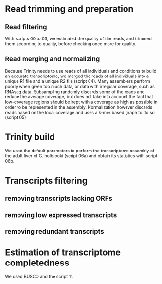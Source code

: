 # Read trimming and preparation

## Read filtering
With scripts 00 to 03, we estimated the quality of the reads, and trimmed them according to quality, before checking once more for quality.

## Read merging and normalizing

Because Trinity needs to use reads of all individuals and conditions to build an accurate transcriptome, we merged the reads of all individuals into a unique R1 file and a unique R2 file (script 04).
Many assemblers perform poorly when given too much data, or data with irregular coverage, such as RNAseq data. Subsampling randomly discards some of the reads and reduce the average coverage, but does not take into account the fact that low-coverage regions should be kept with a coverage as high as possible in order to be represented in the assembly. Normalization however discards reads based on the local coverage and uses a k-mer based graph to do so (script 05)

# Trinity build

We used the default parameters to perform the transcriptome assembly of the adult liver of G. holbrooki (script 06a) and obtain its statistics with script 06b.

# Transcripts filtering

## removing transcripts lacking ORFs

## removing low expressed transcripts

## removing redundant transcripts

# Estimation of transcriptome completedness

We used BUSCO and the script 11.

